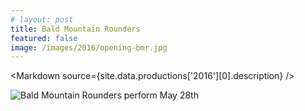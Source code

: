 ```yaml
---
# layout: post
title: Bald Mountain Rounders
featured: false
image: /images/2016/opening-bmr.jpg
---
```


<script lang="ts" context="module">
  import { load as p } from "../data/load"
  export const load = p
</script>

<script lang="ts">
  export let site
  import Markdown from "../../components/Markdown.svelte"
</script>

<Markdown source={site.data.productions['2016'][0].description} />

![Bald Mountain Rounders perform May 28th](/images/2016/opening-bmr.jpg)
